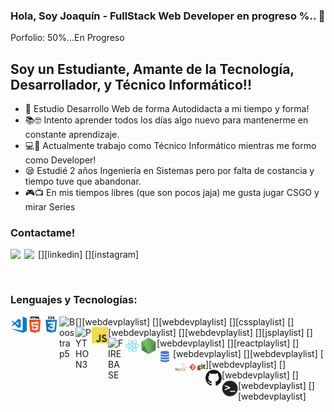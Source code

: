 ### Hola, Soy Joaquín - FullStack Web Developer en progreso %.. 👋

Porfolio: 50%...En Progreso

## Soy un Estudiante, Amante de la Tecnología, Desarrollador, y Técnico Informático!!

- 📙 Estudio Desarrollo Web de forma Autodidacta a mi tiempo y forma!
- 📚🤓 Intento aprender todos los días algo nuevo para mantenerme en constante aprendizaje.
- 💻🔧 Actualmente trabajo como Técnico Informático mientras me formo como Developer!
- 😪 Estudié 2 años Ingeniería en Sistemas pero por falta de costancia y tiempo tuve que abandonar.
- 🎮📺 En mis tiempos libres (que son pocos jaja) me gusta jugar CSGO y mirar Series

### Contactame!
[<img align="left"  width="22px" src="https://cdn.jsdelivr.net/npm/simple-icons@v3/icons/linkedin.svg" />][linkedin]
[<img align="left"  width="22px" src="https://cdn.jsdelivr.net/npm/simple-icons@v3/icons/instagram.svg" />][instagram]

<br />

### Lenguajes y Tecnologías:

[<img align="left" alt="Visual Studio Code" width="26px" src="https://raw.githubusercontent.com/github/explore/80688e429a7d4ef2fca1e82350fe8e3517d3494d/topics/visual-studio-code/visual-studio-code.png" />][webdevplaylist]
[<img align="left" alt="HTML5" width="26px" src="https://raw.githubusercontent.com/github/explore/80688e429a7d4ef2fca1e82350fe8e3517d3494d/topics/html/html.png" />][webdevplaylist]
[<img align="left" alt="CSS3" width="26px" src="https://raw.githubusercontent.com/github/explore/80688e429a7d4ef2fca1e82350fe8e3517d3494d/topics/css/css.png" />][cssplaylist]
[<img align="left" alt="Boostrap5" width="26px" src="https://www.google.com/url?sa=i&url=https%3A%2F%2Flevelup.gitconnected.com%2Feverything-about-the-latest-bootstrap-release-bootstrap-5-b62676437d46&psig=AOvVaw2-EaZtUvlBsKQ_FiUDatx6&ust=1629320224083000&source=images&cd=vfe&ved=0CAsQjRxqFwoTCMCF1fz4uPICFQAAAAAdAAAAABAD" />][webdevplaylist]
[<img align="left" alt="PYTHON3" width="26px" src="https://www.google.com/url?sa=i&url=https%3A%2F%2Fes.wikipedia.org%2Fwiki%2FArchivo%3APython-logo-notext.svg&psig=AOvVaw05m7D4rkMSc8X5dCfjqKg_&ust=1629320324048000&source=images&cd=vfe&ved=0CAsQjRxqFwoTCMj--qz5uPICFQAAAAAdAAAAABAD" />][webdevplaylist]
[<img align="left" alt="JavaScript" width="26px" src="https://raw.githubusercontent.com/github/explore/80688e429a7d4ef2fca1e82350fe8e3517d3494d/topics/javascript/javascript.png" />][jsplaylist]
[<img align="left" alt="FIREBASE" width="26px" src="https://firebase.google.com/?hl=es-419" />][webdevplaylist]
[<img align="left" alt="React" width="26px" src="https://raw.githubusercontent.com/github/explore/80688e429a7d4ef2fca1e82350fe8e3517d3494d/topics/react/react.png" />][reactplaylist]
[<img align="left" alt="Node.js" width="26px" src="https://raw.githubusercontent.com/github/explore/80688e429a7d4ef2fca1e82350fe8e3517d3494d/topics/nodejs/nodejs.png" />][webdevplaylist]
[<img align="left" alt="SQL" width="26px" src="https://raw.githubusercontent.com/github/explore/80688e429a7d4ef2fca1e82350fe8e3517d3494d/topics/sql/sql.png" />][webdevplaylist]
[<img align="left" alt="MySQL" width="26px" src="https://raw.githubusercontent.com/github/explore/80688e429a7d4ef2fca1e82350fe8e3517d3494d/topics/mysql/mysql.png" />][webdevplaylist]
[<img align="left" alt="Git" width="26px" src="https://raw.githubusercontent.com/github/explore/80688e429a7d4ef2fca1e82350fe8e3517d3494d/topics/git/git.png" />][webdevplaylist]
[<img align="left" alt="GitHub" width="26px" src="https://raw.githubusercontent.com/github/explore/78df643247d429f6cc873026c0622819ad797942/topics/github/github.png" />][webdevplaylist]
[<img align="left" alt="Terminal" width="26px" src="https://raw.githubusercontent.com/github/explore/80688e429a7d4ef2fca1e82350fe8e3517d3494d/topics/terminal/terminal.png" />][webdevplaylist]

